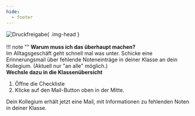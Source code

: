 ```yaml
---
hide:
  - footer
---
```


![Druckfreigabe](/img/02_Schritt_für_Schritt/erinnern.png){ .img-head }
<br><br>
!!! note ""
    **Warum muss ich das überhaupt machen?**<br>
    Im Alltagsgeschäft geht schnell mal was unter. Schicke eine Erinnerungsmail über fehlende Noteneinträge in deiner Klasse an dein Kollegium.
    (Aktuell nur "an alle" möglich.)
<br>
**Wechsle dazu in die Klassenübersicht**

1. Öffne die Checkliste
2. Klicke auf den Mail-Button oben in der Mitte.

Dein Kollegium erhält jetzt eine Mail, mit Informationen zu fehlenden Noten in deiner Klasse.